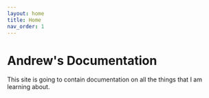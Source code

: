 ```yaml
---
layout: home
title: Home
nav_order: 1
---
```


# Andrew's Documentation

This site is going to contain documentation on all the things that I am learning about.
